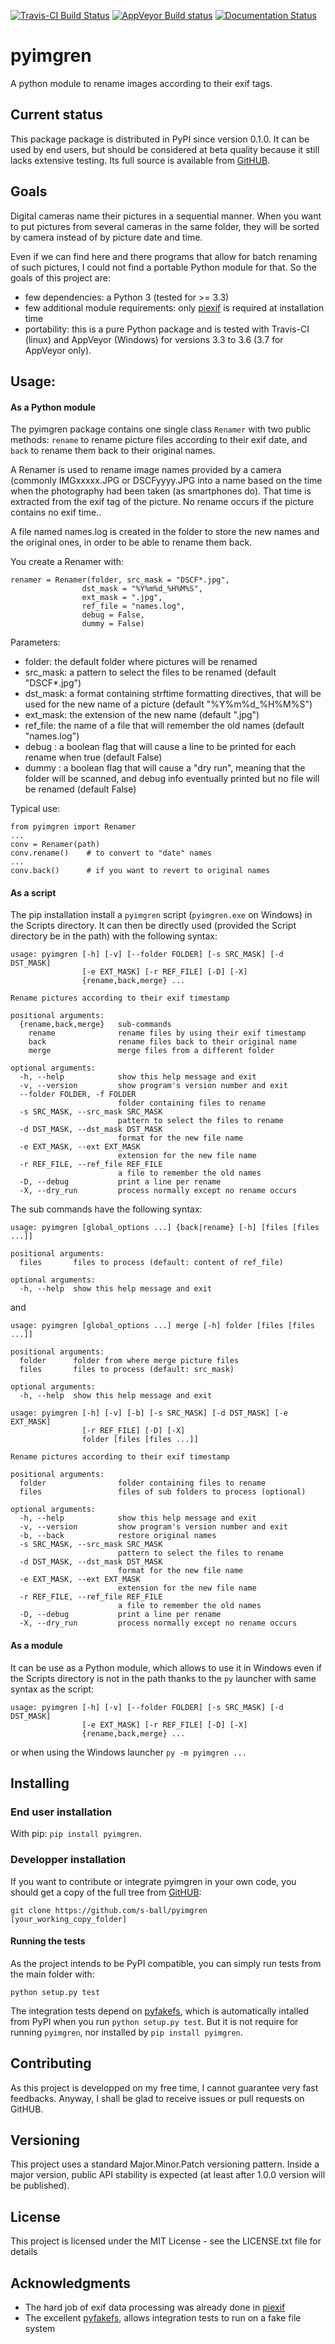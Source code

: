 [![Travis-CI Build Status](https://travis-ci.com/s-ball/pyimgren.svg?branch=master)](https://travis-ci.com/s-ball/pyimgren) [![AppVeyor Build status](https://ci.appveyor.com/api/projects/status/salqj2q1h8mid74t/branch/master?svg=true)](https://ci.appveyor.com/project/s-ball/pyimgren/branch/master)
[![Documentation Status](https://readthedocs.org/projects/pyimgren/badge/?version=latest)](https://pyimgren.readthedocs.io/en/latest/?badge=latest)

# pyimgren
A python module to rename images according to their exif tags.

## Current status

This package package is distributed in PyPI since version 0.1.0. It can be used by end users, but should be considered at beta quality because it still lacks extensive testing. Its full source is available from [GitHUB](https://github.com/s-ball/pyimgren).

## Goals

Digital cameras name their pictures in a sequential manner. When you want to put pictures from several cameras in the same folder, they will be sorted by camera instead of by picture date and time.

Even if we can find here and there programs that allow for batch renaming of such pictures, I could not find a portable Python module for that. So the goals of this project are:

* few dependencies: a Python 3 (tested for >= 3.3)
* few additional module requirements: only [piexif](https://github.com/hMatoba/Piexif) is required at installation time
* portability: this is a pure Python package and is tested with Travis-CI (linux) and AppVeyor (Windows) for versions 3.3 to 3.6 (3.7 for AppVeyor only).

## Usage:

#### As a Python module

The pyimgren package contains one single class `Renamer` with two public methods: `rename` to rename picture files according to their exif date, and `back` to rename them back to their original names.

A Renamer is used to rename image names provided by a camera
(commonly IMGxxxxx.JPG or DSCFyyyy.JPG into a name based on the time
when the photography had been taken (as smartphones do). That time is
extracted from the exif tag of the picture. No rename occurs if the
picture contains no exif time..

A file named names.log is created in the folder to store the new names
and the original ones, in order to be able to rename them back.

You create a Renamer with: 

 ```
renamer = Renamer(folder, src_mask = "DSCF*.jpg",
                 dst_mask = "%Y%m%d_%H%M%S",
                 ext_mask = ".jpg",
                 ref_file = "names.log",
                 debug = False,
                 dummy = False)
```

Parameters:

* folder: the default folder where pictures will be renamed
* src_mask: a pattern to select the files to be renamed (default
          "DSCF*.jpg")
* dst_mask: a format containing strftime formatting directives, that
          will be used for the new name of a picture (default
          "%Y%m%d_%H%M%S")
* ext_mask: the extension of the new name (default ".jpg")
* ref_file: the name of a file that will remember the old names
          (default "names.log")
* debug   : a boolean flag that will cause a line to be printed for
          each rename when true (default False)
* dummy   : a boolean flag that will cause a "dry run", meaning that
          the folder will be scanned, and debug info eventually printed
          but no file will be renamed (default False)
          
Typical use:

```
from pyimgren import Renamer
...
conv = Renamer(path)
conv.rename()    # to convert to "date" names
...
conv.back()      # if you want to revert to original names
```

#### As a script

The pip installation install a `pyimgren` script (`pyimgren.exe` on Windows) in the Scripts directory. It can then be directly used (provided the Script directory be in the path) with the following syntax:

```
usage: pyimgren [-h] [-v] [--folder FOLDER] [-s SRC_MASK] [-d DST_MASK]
                [-e EXT_MASK] [-r REF_FILE] [-D] [-X]
                {rename,back,merge} ...

Rename pictures according to their exif timestamp

positional arguments:
  {rename,back,merge}   sub-commands
    rename              rename files by using their exif timestamp
    back                rename files back to their original name
    merge               merge files from a different folder

optional arguments:
  -h, --help            show this help message and exit
  -v, --version         show program's version number and exit
  --folder FOLDER, -f FOLDER
                        folder containing files to rename
  -s SRC_MASK, --src_mask SRC_MASK
                        pattern to select the files to rename
  -d DST_MASK, --dst_mask DST_MASK
                        format for the new file name
  -e EXT_MASK, --ext EXT_MASK
                        extension for the new file name
  -r REF_FILE, --ref_file REF_FILE
                        a file to remember the old names
  -D, --debug           print a line per rename
  -X, --dry_run         process normally except no rename occurs
```

The sub commands have the following syntax:

```
usage: pyimgren [global_options ...] {back|rename} [-h] [files [files ...]]

positional arguments:
  files       files to process (default: content of ref_file)

optional arguments:
  -h, --help  show this help message and exit
```

and

```
usage: pyimgren [global_options ...] merge [-h] folder [files [files ...]]

positional arguments:
  folder      folder from where merge picture files
  files       files to process (default: src_mask)

optional arguments:
  -h, --help  show this help message and exit

usage: pyimgren [-h] [-v] [-b] [-s SRC_MASK] [-d DST_MASK] [-e EXT_MASK]
                [-r REF_FILE] [-D] [-X]
                folder [files [files ...]]

Rename pictures according to their exif timestamp

positional arguments:
  folder                folder containing files to rename
  files                 files of sub folders to process (optional)

optional arguments:
  -h, --help            show this help message and exit
  -v, --version         show program's version number and exit
  -b, --back            restore original names
  -s SRC_MASK, --src_mask SRC_MASK
                        pattern to select the files to rename
  -d DST_MASK, --dst_mask DST_MASK
                        format for the new file name
  -e EXT_MASK, --ext EXT_MASK
                        extension for the new file name
  -r REF_FILE, --ref_file REF_FILE
                        a file to remember the old names
  -D, --debug           print a line per rename
  -X, --dry_run         process normally except no rename occurs
```

#### As a module

It can be use as a Python module, which allows to use it in Windows even if the Scripts directory is not in the path thanks to the `py` launcher with same syntax as the script:

```
usage: pyimgren [-h] [-v] [--folder FOLDER] [-s SRC_MASK] [-d DST_MASK]
                [-e EXT_MASK] [-r REF_FILE] [-D] [-X]
                {rename,back,merge} ...

```

or when using the Windows launcher `py -m pyimgren ...`

## Installing

### End user installation

With pip: `pip install pyimgren`.

### Developper installation

If you want to contribute or integrate pyimgren in your own code, you should get a copy of the full tree from [GitHUB](https://github.com/s-ball/pyimgren):

```
git clone https://github.com/s-ball/pyimgren [your_working_copy_folder]
```

#### Running the tests

As the project intends to be PyPI compatible, you can simply run tests from the main folder with:

```
python setup.py test
```

The integration tests depend on [pyfakefs](http://pyfakefs.org), which is automatically intalled from PyPI when you run `python setup.py test`. But it is not require for running `pyimgren`, nor installed by `pip install pyimgren`.

## Contributing

As this project is developped on my free time, I cannot guarantee very fast feedbacks. Anyway, I shall be glad to receive issues or pull requests on GitHUB. 

## Versioning

This project uses a standard Major.Minor.Patch versioning pattern. Inside a major version, public API stability is expected (at least after 1.0.0 version will be published).

## License

This project is licensed under the MIT License - see the LICENSE.txt file for details

## Acknowledgments

* The hard job of exif data processing was already done in [piexif](https://github.com/hMatoba/Piexif)
* The excellent [pyfakefs](http://pyfakefs.org), allows integration tests to run on a fake file system

